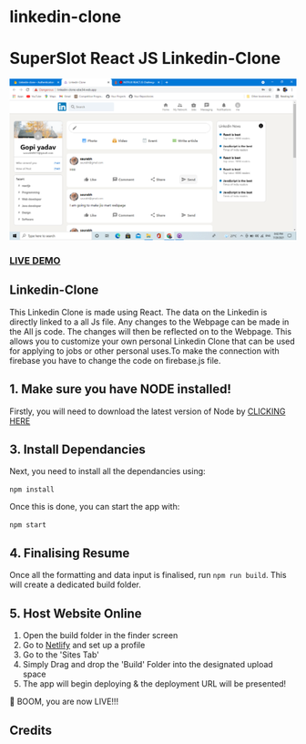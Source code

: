 # linkedin-clone
 # SuperSlot React JS Linkedin-Clone

![SuperSlot React JS Linkedin-Clone](Linkedin-clone.png?raw=true "SuperSlot React JS Linkedin-Clone")

### <a href="https://linkedin-clone-ebe34.web.app/">LIVE DEMO</a>

## Linkedin-Clone

This Linkedin Clone is made using React. The data on the Linkedin is directly linked to a all Js file. Any changes to the Webpage can be made in the All js code. The changes will then be reflected on to the Webpage. This allows you to customize your own personal Linkedin Clone that can be used for applying to jobs or other personal uses.To make the connection with firebase you have to change the code on firebase.js file.

## 1. Make sure you have NODE installed!

Firstly, you will need to download the latest version of Node by <a href="https://nodejs.org/en/download/">CLICKING HERE</a>

## 3. Install Dependancies

Next, you need to install all the dependancies using:

```npm install```

Once this is done, you can start the app with:

```npm start```


## 4. Finalising Resume

Once all the formatting and data input is finalised, run `npm run build`. This will create a dedicated build folder.

## 5. Host Website Online

1) Open the build folder in the finder screen
2) Go to <a href="https://www.netlify.com/">Netlify</a> and set up a profile
3) Go to the 'Sites Tab'
4) Simply Drag and drop the 'Build' Folder into the designated upload space
5) The app will begin deploying & the deployment URL will be presented!

🚀 BOOM, you are now LIVE!!!

## Credits

